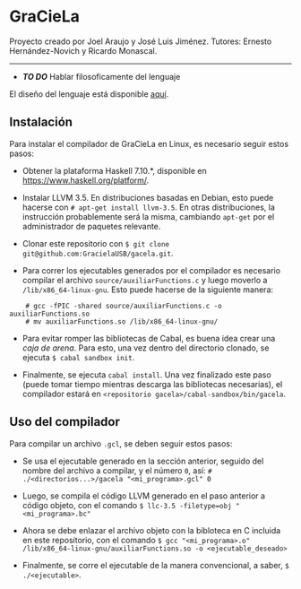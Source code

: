 # GraCieLa

Proyecto creado por Joel Araujo y José Luis Jiménez.
Tutores: Ernesto Hernández-Novich y Ricardo Monascal.

- - -

* ***TO DO*** Hablar filosoficamente del lenguaje

El diseño del lenguaje está disponible [aquí](doc/gacela/diseno.md).

## Instalación

Para instalar el compilador de GraCieLa en Linux, es necesario seguir estos
pasos:

* Obtener la plataforma Haskell 7.10.*, disponible en
  <https://www.haskell.org/platform/>.

* Instalar LLVM 3.5. En distribuciones basadas en Debian, esto puede hacerse
  con `# apt-get install llvm-3.5`. En otras distribuciones, la instrucción
  probablemente será la misma, cambiando `apt-get` por el administrador de
  paquetes relevante.

* Clonar este repositorio con
  `$ git clone git@github.com:GracielaUSB/gacela.git`.

* Para correr los ejecutables generados por el compilador es necesario compilar
  el archivo `source/auxiliarFunctions.c` y luego moverlo a
  `/lib/x86_64-linux-gnu`. Esto puede hacerse de la siguiente manera:

```
    # gcc -fPIC -shared source/auxiliarFunctions.c -o auxiliarFunctions.so
    # mv auxiliarFunctions.so /lib/x86_64-linux-gnu/
```

* Para evitar romper las bibliotecas de Cabal, es buena idea crear una
  *caja de arena*. Para esto, una vez dentro del directorio clonado, se ejecuta
  `$ cabal sandbox init`.

* Finalmente, se ejecuta `cabal install`. Una vez finalizado este paso (puede
  tomar tiempo mientras descarga las bibliotecas necesarias), el compilador
  estará en `<repositorio gacela>/cabal-sandbox/bin/gacela`.


## Uso del compilador

Para compilar un archivo `.gcl`, se deben seguir estos pasos:

* Se usa el ejecutable generado en la sección anterior, seguido del nombre del
  archivo a compilar, y el número `0`, así:
  `# ./<directorios...>/gacela "<mi_programa>.gcl" 0`

* Luego, se compila el código LLVM generado en el paso anterior a código objeto,
  con el comando `$ llc-3.5 -filetype=obj "<mi_programa>.bc"`

* Ahora se debe enlazar el archivo objeto con la bibloteca en C incluida en este
  repositorio, con el comando
  `$ gcc "<mi_programa>.o" /lib/x86_64-linux-gnu/auxiliarFunctions.so -o <ejecutable_deseado>`

* Finalmente, se corre el ejecutable de la manera convencional, a saber,
  `$ ./<ejecutable>`.
